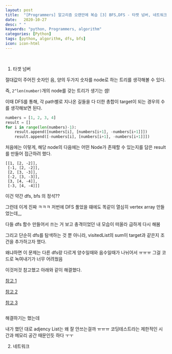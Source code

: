 ```yaml
---
layout: post
title:  "[Programmers] 알고리즘 오랜만에 복습 [3] BFS,DFS - 타켓 넘버, 네트워크 "
date:   2020-10-27
desc: " "
keywords: "python, Programmers, algorithm"
categories: [Python]
tags: [python, algorithm, dfs, bfs]
icon: icon-html
---
```

<br>



1. 타겟 넘버


절대값이 주어진 숫자인 음, 양의 두가지 숫자를 node로 하는 트리를 생각해볼 수 있다.

즉, `2^len(number)`개의 node를 갖는 트리가 생기는 셈!

이때 DFS를 통해, 각 path별로 지나온 길들을 다 더한 총합이 target이 되는 경우의 수를 생각해보면 된다.


```python
numbers = [1, 2, 3, 4]
result = []
for i in range(len(numbers)-1):
    result.append([numbers[i], [numbers[i+1], -numbers[i+1]]])
    result.append([-numbers[i], [numbers[i+1], -numbers[i+1]]])
```

처음에는 이렇게, 해당 node의 다음에는 어떤 Node가 존재할 수 있는지를 담은 result를 만들어 접근하려 했다.


```
[[1, [2, -2]],
 [-1, [2, -2]],
 [2, [3, -3]],
 [-2, [3, -3]],
 [3, [4, -4]],
 [-3, [4, -4]]]
```


이건 약간 dfs, bfs 의 정석??

그런데 이게 진짜 ㅋㅋㅋ 저번에 DFS 풀었을 떄에도 똑같이 열심히 vertex array 만들었는데,,,

다들 dfs 함수 만들어서 쓰는 거 보고 충격이었던 내 모습이 떠올라 급하게 다시 해봄

그리고 단순히 dfs를 탐색하는 것 뿐 아니라, visitedList의 sum이 target과 같은지 조건을 추가하고자 했다.


왜냐하면 이 문제는 다른 dfs랑 다르게 양수일때와 음수일때가 나뉘어서 ㅠㅠㅠ 그걸 코드로 녹여내기가 너무 어려웠음

이것저것 참고했고 아래와 같이 해결했다.


[참고 1](https://eda-ai-lab.tistory.com/475)

[참고 2](https://velog.io/@seovalue/%ED%94%84%EB%A1%9C%EA%B7%B8%EB%9E%98%EB%A8%B8%EC%8A%A4-%ED%83%80%EA%B2%9F%EB%84%98%EB%B2%84-python)

[참고 3](https://train-validation-test.tistory.com/entry/Programmers-level-2-%ED%83%80%EA%B2%9F-%EB%84%98%EB%B2%84-python)

```python
```

 해결하기는 했는데

내가 했던 대로 adjency List는 왜 잘 안쓰는걸까 ㅠㅠㅠ 코딩테스트라는 제한적인 시간과 메모리 공간 때문인듯 하다 ㅜㅜ


2. 네트워크


```python
```



```python
```


```python
```
